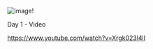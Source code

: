 ![image](https://github.com/adobatchadmin/course-docs/assets/142865844/256fc8b7-2482-49bd-b72f-0bc772fff29b)!


Day 1 - Video

https://www.youtube.com/watch?v=Xrgk023l4lI
